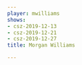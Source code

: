 ```yaml
---
player: mwilliams
shows:
- csz-2019-12-13
- csz-2019-12-21
- csz-2019-12-27
title: Morgan Williams

---
```

